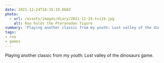 ```yaml
---
date: 2021-12-24T18:35:19.668Z
photo:
  - url: /assets/images/diary/2021-12-24-tvi19.jpg
    alt: Roo holds the Pteranodon figure
summary: 'Playing another classic from my youth: Lost valley of the dinosaurs game.'
tags:
- roo
- games
---
```

Playing another classic from my youth: Lost valley of the dinosaurs game. 

